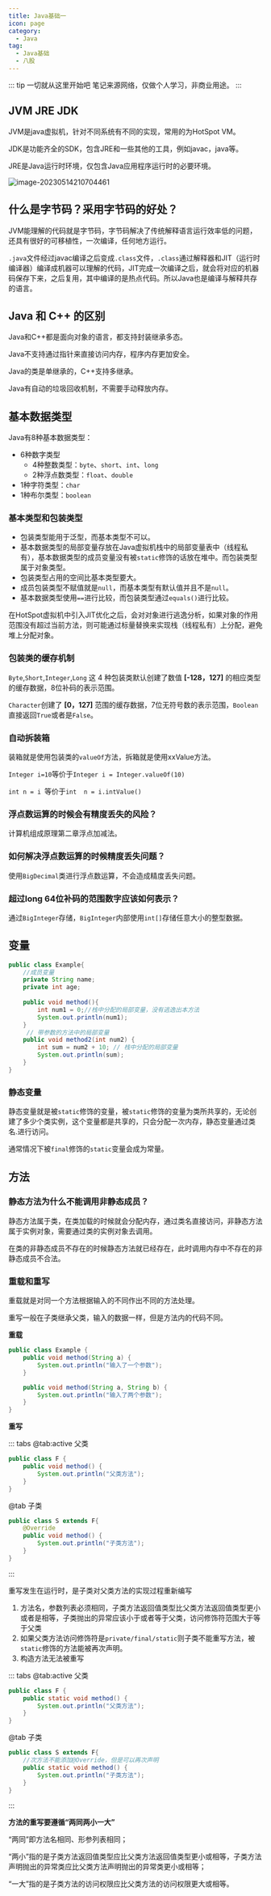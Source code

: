 ```yaml
---
title: Java基础一
icon: page
category:
  - Java
tag:
  - Java基础
  - 八股 
---
```


::: tip 一切就从这里开始吧
笔记来源网络，仅做个人学习，非商业用途。
:::

## JVM  JRE  JDK

JVM是java虚拟机，针对不同系统有不同的实现，常用的为HotSpot VM。

JDK是功能齐全的SDK，包含JRE和一些其他的工具，例如javac，java等。

JRE是Java运行时环境，仅包含Java应用程序运行时的必要环境。
<!-- more -->
![image-20230514210704461](/markdown/image-20230514210704461.png)

## 什么是字节码？采用字节码的好处？

JVM能理解的代码就是字节码，字节码解决了传统解释语言运行效率低的问题，还具有很好的可移植性，一次编译，任何地方运行。

`.java`文件经过javac编译之后变成`.class`文件，`.class`通过解释器和JIT（运行时编译器）编译成机器可以理解的代码，JIT完成一次编译之后，就会将对应的机器码保存下来，之后复用，其中编译的是热点代码。所以Java也是编译与解释共存的语言。

## Java 和 C++ 的区别

Java和C++都是面向对象的语言，都支持封装继承多态。

Java不支持通过指针来直接访问内存，程序内存更加安全。

Java的类是单继承的，C++支持多继承。

Java有自动的垃圾回收机制，不需要手动释放内存。

## 基本数据类型

Java有8种基本数据类型：

- 6种数字类型
  - 4种整数类型：`byte`、`short`、`int`、`long`
  - 2种浮点数类型：`float`、`double`
- 1种字符类型：`char`
- 1种布尔类型：`boolean`

### 基本类型和包装类型

- 包装类型能用于泛型，而基本类型不可以。
- 基本数据类型的局部变量存放在Java虚拟机栈中的局部变量表中（线程私有），基本数据类型的成员变量没有被`static`修饰的话放在堆中。而包装类型属于对象类型。
- 包装类型占用的空间比基本类型要大。
- 成员包装类型不赋值就是`null`，而基本类型有默认值并且不是`null`。
- 基本数据类型使用`==`进行比较，而包装类型通过`equals()`进行比较。

在HotSpot虚拟机中引入JIT优化之后，会对对象进行逃逸分析，如果对象的作用范围没有超过当前方法，则可能通过标量替换来实现栈（线程私有）上分配，避免堆上分配对象。

### 包装类的缓存机制

`Byte`,`Short`,`Integer`,`Long` 这 4 种包装类默认创建了数值 **[-128，127]** 的相应类型的缓存数据，8位补码的表示范围。

`Character`创建了 **[0，127]** 范围的缓存数据，7位无符号数的表示范围，`Boolean`直接返回`True`或者是`False`。

### 自动拆装箱

装箱就是使用包装类的`valueOf`方法，拆箱就是使用xxValue方法。

`Integer i=10`等价于`Integer i = Integer.valueOf(10)`

`int n = i `等价于` int  n = i.intValue() `

### 浮点数运算的时候会有精度丢失的风险？

计算机组成原理第二章浮点加减法。

### 如何解决浮点数运算的时候精度丢失问题？

使用`BigDecimal`类进行浮点数运算，不会造成精度丢失问题。

### 超过long 64位补码的范围数字应该如何表示？

通过`BigInteger`存储，`BigInteger`内部使用`int[]`存储任意大小的整型数据。

## 变量

```java
public class Example{
    //成员变量
    private String name;
    private int age;
    
    public void method(){
        int num1 = 0;//栈中分配的局部变量，没有逃逸出本方法
        System.out.println(num1);
    }
     // 带参数的方法中的局部变量
    public void method2(int num2) {
        int sum = num2 + 10; // 栈中分配的局部变量
        System.out.println(sum);
    }
}
```

### 静态变量

静态变量就是被`static`修饰的变量，被`static`修饰的变量为类所共享的，无论创建了多少个类实例，这个变量都是共享的，只会分配一次内存，静态变量通过类名.进行访问。

通常情况下被`final`修饰的`static`变量会成为常量。

## 方法

### 静态方法为什么不能调用非静态成员？

静态方法属于类，在类加载的时候就会分配内存，通过类名直接访问，非静态方法属于实例对象，需要通过类的实例对象去调用。

在类的非静态成员不存在的时候静态方法就已经存在，此时调用内存中不存在的非静态成员不合法。

### 重载和重写

重载就是对同一个方法根据输入的不同作出不同的方法处理。

重写一般在子类继承父类，输入的数据一样，但是方法内的代码不同。

**重载**

```java
public class Example {
    public void method(String a) {
        System.out.println("输入了一个参数");
    }

    public void method(String a, String b) {
        System.out.println("输入了两个参数");
    }
}
```

**重写**

::: tabs
@tab:active 父类

```java
public class F {
    public void method() {
        System.out.println("父类方法");
    }
}
```

@tab 子类

```java
public class S extends F{
    @Override
    public void method() {
        System.out.println("子类方法");
    }
}
```

:::

重写发生在运行时，是子类对父类方法的实现过程重新编写

1. 方法名，参数列表必须相同，子类方法返回值类型比父类方法返回值类型更小或者是相等，子类抛出的异常应该小于或者等于父类，访问修饰符范围大于等于父类
2. 如果父类方法访问修饰符是`private/final/static`则子类不能重写方法，被`static`修饰的方法能被再次声明。
3. 构造方法无法被重写

::: tabs
@tab:active 父类

```java
public class F {
    public static void method() {
        System.out.println("父类方法");
    }
}
```

@tab 子类

```java
public class S extends F{
    //次方法不能添加@Override，但是可以再次声明
    public static void method() {
        System.out.println("子类方法");
    }
}
```

:::

**方法的重写要遵循“两同两小一大”**

“两同”即方法名相同、形参列表相同；

“两小”指的是子类方法返回值类型应比父类方法返回值类型更小或相等，子类方法声明抛出的异常类应比父类方法声明抛出的异常类更小或相等；

“一大”指的是子类方法的访问权限应比父类方法的访问权限更大或相等。











